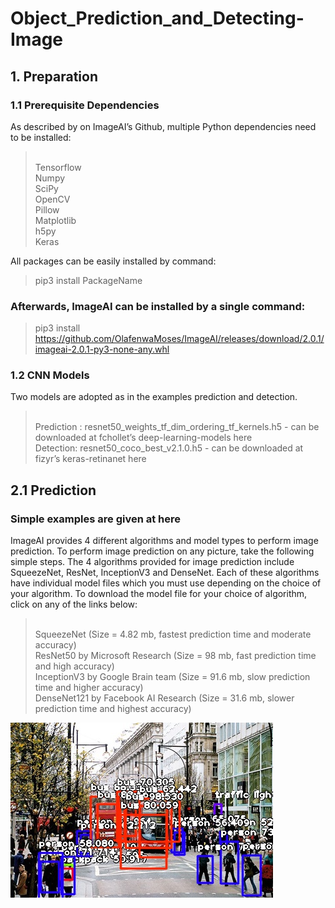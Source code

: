 # Object_Prediction_and_Detecting-Image
 
## 1. Preparation
### 1.1 Prerequisite Dependencies
As described by on ImageAI’s Github, multiple Python dependencies need to be installed:

><br/>Tensorflow 
><br/>Numpy 
><br/>SciPy 
><br/>OpenCV 
><br/>Pillow 
><br/>Matplotlib 
><br/>h5py 
><br/>Keras


All packages can be easily installed by command:

>pip3 install PackageName


### Afterwards, ImageAI can be installed by a single command:

>pip3 install https://github.com/OlafenwaMoses/ImageAI/releases/download/2.0.1/imageai-2.0.1-py3-none-any.whl

### 1.2 CNN Models

Two models are adopted as in the examples prediction and detection.


><br/>Prediction : resnet50_weights_tf_dim_ordering_tf_kernels.h5 - can be downloaded at fchollet’s deep-learning-models here 
><br/>Detection: resnet50_coco_best_v2.1.0.h5 - can be downloaded at fizyr’s keras-retinanet here

## 2.1 Prediction
### Simple examples are given at here

ImageAI provides 4 different algorithms and model types to perform image prediction. To perform image prediction on any picture, take the following simple steps. The 4 algorithms provided for image prediction include SqueezeNet, ResNet, InceptionV3 and DenseNet. Each of these algorithms have individual model files which you must use depending on the choice of your algorithm. To download the model file for your choice of algorithm, click on any of the links below:

><br/>SqueezeNet (Size = 4.82 mb, fastest prediction time and moderate accuracy)
><br/>ResNet50 by Microsoft Research (Size = 98 mb, fast prediction time and high accuracy)
><br/>InceptionV3 by Google Brain team (Size = 91.6 mb, slow prediction time and higher accuracy)
><br/>DenseNet121 by Facebook AI Research (Size = 31.6 mb, slower prediction time and highest accuracy)


![](image/3037726_Oxford_Street.jpg_output.jpg?raw=true)
